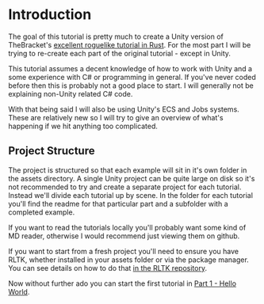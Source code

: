 # Introduction
The goal of this tutorial is pretty much to create a Unity version of TheBracket's [excellent roguelike tutorial in Rust](https://bfnightly.bracketproductions.com/rustbook/chapter_1.html). For the most part I will be trying to re-create each part of the original tutorial - except in Unity. 

This tutorial assumes a decent knowledge of how to work with Unity and a some 
experience with C# or programming in general. If you've never coded before then 
this is probably not a good place to start. I will generally not be explaining 
non-Unity related C# code.

With that being said I will also be using Unity's ECS and Jobs systems. These 
are relatively new so I will try to give an overview of what's happening if we 
hit anything too complicated.

## Project Structure
The project is structured so that each example will sit in it's own folder in 
the assets directory. A single Unity project can be quite large on disk so it's not 
recommended to try and create a separate project for each tutorial. Instead we'll 
divide each tutorial up by scene. In the folder for each tutorial you'll find the 
readme for that particular part and a subfolder with a completed example. 

If you want to read the tutorials locally you'll probably want some kind of MD reader, 
otherwise I would recommend just viewing them on github.

If you want to start from a fresh project you'll need to ensure you have RLTK, 
whether installed in your assets folder or via the package manager. You can see 
details on how to do that 
[in the RLTK repository](https://github.com/sarkahn/rltk_unity#how-to-get-it).

Now without further ado you can start the first tutorial in [Part 1 - Hello World](Part1/Part1-HelloWorld.md).